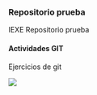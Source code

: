 ### Repositorio prueba

IEXE Repositorio prueba 

 #### Actividades GIT
 
 Ejercicios de git
 
 ![](C:\Users\JBOJORQUEZ\.git\log.png)
